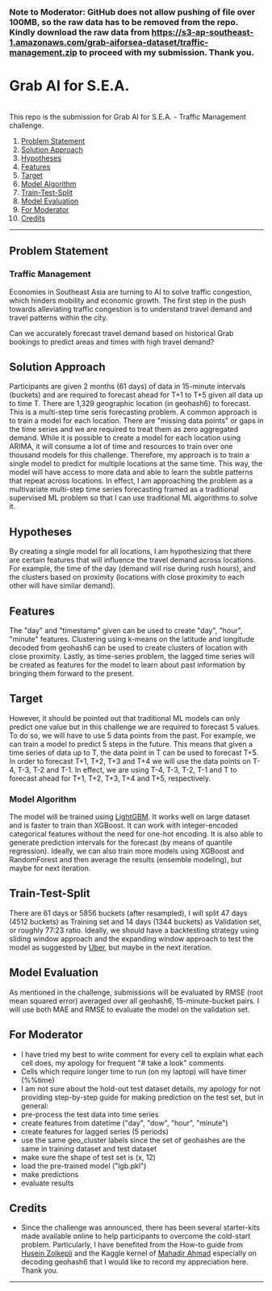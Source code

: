 ### Note to Moderator: GitHub does not allow pushing of file over 100MB, so the raw data has to be removed from the repo. Kindly download the raw data from https://s3-ap-southeast-1.amazonaws.com/grab-aiforsea-dataset/traffic-management.zip to proceed with my submission. Thank you.

# Grab AI for S.E.A.
<br>
This repo is the submission for Grab AI for S.E.A. - Traffic Management challenge. 

1. [Problem Statement](#ps)
2. [Solution Approach](#sa)
3. [Hypotheses](#h)
4. [Features](#f)
5. [Target](#t)
6. [Model Algorithm](#ma)
7. [Train-Test-Split](#tts)
8. [Model Evaluation](#me)
9. [For Moderator](#fm)
10. [Credits](#c)

---
## <a name="ps">Problem Statement</a>
### Traffic Management
Economies in Southeast Asia are turning to AI to solve traffic congestion, which hinders mobility and economic growth. The first step in the push towards alleviating traffic congestion is to understand travel demand and travel patterns within the city.

Can we accurately forecast travel demand based on historical Grab bookings to predict areas and times with high travel demand?


## <a name="sa">Solution Approach</a>
Participants are given 2 months (61 days) of data in 15-minute intervals (buckets) and are required to forecast ahead for T+1 to T+5 given all data up to time T. There are 1,329 geographic location (in geohash6) to forecast. This is a multi-step time seris forecasting problem. A common approach is to train a model for each location. There are "missing data points" or gaps in the time series and we are required to treat them as zero aggregated demand. While it is possible to create a model for each location using ARIMA, it will consume a lot of time and resources to train over one thousand models for this challenge. Therefore, my approach is to train a single model to predict for multiple locations at the same time. This way, the model will have access to more data and able to learn the subtle patterns that repeat across locations. In effect, I am approaching the problem as a multivariate multi-step time series forecasting framed as a traditional supervised ML problem so that I can use traditional ML algorithms to solve it. 

## <a name="h">Hypotheses</a>
By creating a single model for all locations, I am hypothesizing that there are certain features that will influence the travel demand across locations. For example, the time of the day (demand will rise during rush hours), and the clusters based on proximity (locations with close proximity to each other will have similar demand).

## <a name="f">Features</a>
The "day" and "timestamp" given can be used to create "day", "hour", "minute" features. Clustering using k-means on the latitude and longitude decoded from geohash6 can be used to create clusters of location with close proximity. Lastly, as time-series problem, the lagged time series will be created as features for the model to learn about past information by bringing them forward to the present.

## <a name="t">Target</a>
However, it should be pointed out that traditional ML models can only predict one value but in this challenge we are required to forecast 5 values. To do so, we will have to use 5 data points from the past. For example, we can train a model to predict 5 steps in the future. This means that given a time series of data up to T,  the data point in T can be used to forecast T+5. In order to forecast T+1, T+2, T+3 and T+4 we will use the data points on T-4, T-3, T-2 and T-1. In effect, we are using T-4, T-3, T-2, T-1 and T to forecast ahead for T+1, T+2, T+3, T+4 and T+5, respectively.

### <a name="ma">Model Algorithm</a>
The model will be trained using [LightGBM](https://lightgbm.readthedocs.io/en/latest/). It works well on large dataset and is faster to train than XGBoost. It can work with integer-encoded categorical features without the need for one-hot encoding. It is also able to generate prediction intervals for the forecast (by means of quantile regression). Ideally, we can also train more  models using XGBoost and RandomForest and then average the results (ensemble modeling), but maybe for next iteration.


## <a name="tts">Train-Test-Split</a>
There are 61 days or 5856 buckets (after resampled), I will split 47 days (4512 buckets) as Training set and 14 days (1344 buckets) as Validation set, or roughly 77:23 ratio. Ideally, we should have a backtesting strategy using sliding window approach and the expanding window approach to test the model as suggested by [Uber](https://eng.uber.com/forecasting-introduction/), but maybe in the next iteration. 

## <a name="me">Model Evaluation</a>
As mentioned in the challenge, submissions will be evaluated by RMSE (root mean squared error) averaged over all geohash6, 15-minute-bucket pairs. I will use both MAE and RMSE to evaluate the model on the validation set.


## <a name="fm">For Moderator</a>
- I have tried my best to write comment for every cell to explain what each cell does, my apology for frequent "# take a look" comments
- Cells which require longer time to run (on my laptop) will have timer (%%time)
- I am not sure about the hold-out test dataset details, my apology for not providing step-by-step guide for making prediction on the test set, but in general:
 - pre-process the test data into time series
 - create features from datetime ("day", "dow", "hour", "minute")
 - create features for lagged series (5 periods)
 - use the same geo_cluster labels since the set of geohashes are the same in training dataset and test dataset
 - make sure the shape of test set is (x, 12)
 - load the pre-trained model ("lgb.pkl")
 - make predictions
 - evaluate results

## <a name="c">Credits</a>
- Since the challenge was announced, there has been several starter-kits made available online to help participants to overcome the cold-start problem. Particularly, I have benefited from the How-to guide from [Husein Zolkepli](https://github.com/huseinzol05/Machine-Learning-Data-Science-Reuse/tree/master/grab-aiforsea/traffic-management) and the Kaggle kernel of [Mahadir Ahmad](https://www.kaggle.com/mahadir/grab-traffic-demand-forecasting) especially on decoding geohash6 that I would like to record my appreciation here. Thank you.
---
